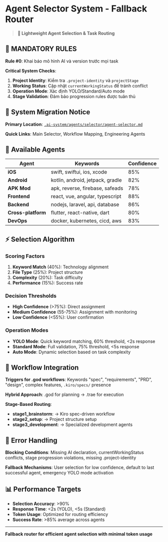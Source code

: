 # Agent Selector System - Fallback Router

> **🎯 Lightweight Agent Selection & Task Routing**

## 🔴 MANDATORY RULES

**Rule #0**: Khai báo mô hình AI và version trước mọi task

**Critical System Checks**:
1. **Project Identity**: Kiểm tra `.project-identity` và `projectStage`
2. **Working Status**: Cập nhật `currentWorkingStatus` để tránh conflict
3. **Operation Mode**: Xác định YOLO/Standard/Auto mode
4. **Stage Validation**: Đảm bảo progression rules được tuân thủ

## 📍 System Migration Notice

**Primary Location**: [`.ai-system/agents/selector/agent-selector.md`](../../.ai-system/agents/selector/agent-selector.md)

**Quick Links**: Main Selector, Workflow Mapping, Engineering Agents

## 🤖 Available Agents

| Agent | Keywords | Confidence |
|-------|----------|------------|
| **iOS** | swift, swiftui, ios, xcode | 85% |
| **Android** | kotlin, android, jetpack, gradle | 82% |
| **APK Mod** | apk, reverse, firebase, safeads | 78% |
| **Frontend** | react, vue, angular, typescript | 88% |
| **Backend** | nodejs, laravel, api, database | 86% |
| **Cross-platform** | flutter, react-native, dart | 80% |
| **DevOps** | docker, kubernetes, cicd, aws | 83% |

## ⚡ Selection Algorithm

### Scoring Factors
1. **Keyword Match** (40%): Technology alignment
2. **File Type** (25%): Project structure
3. **Complexity** (20%): Task difficulty
4. **Performance** (15%): Success rate

### Decision Thresholds
- **High Confidence** (>75%): Direct assignment
- **Medium Confidence** (55-75%): Assignment with monitoring
- **Low Confidence** (<55%): User confirmation

### Operation Modes
- **YOLO Mode**: Quick keyword matching, 60% threshold, <2s response
- **Standard Mode**: Full validation, 75% threshold, <5s response
- **Auto Mode**: Dynamic selection based on task complexity

## 🔄 Workflow Integration

**Triggers for .god workflows**: Keywords "spec", "requirements", "PRD", "design", complex features, `.kiro/specs/` presence

**Hybrid Approach**: .god for planning → .trae for execution

**Stage-Based Routing**:
- **stage1_brainstorm**: → Kiro spec-driven workflow
- **stage2_setup**: → Project structure setup
- **stage3_development**: → Specialized development agents

## 🚨 Error Handling

**Blocking Conditions**: Missing AI declaration, currentWorkingStatus conflicts, stage progression violations, missing .project-identity

**Fallback Mechanisms**: User selection for low confidence, default to last successful agent, emergency YOLO mode activation

## 📊 Performance Targets

- **Selection Accuracy**: >90%
- **Response Time**: <2s (YOLO), <5s (Standard)
- **Token Usage**: Optimized for routing efficiency
- **Success Rate**: >85% average across agents

---
**Fallback router for efficient agent selection with minimal token usage**
